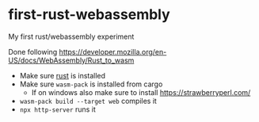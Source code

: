 # first-rust-webassembly
My first rust/webassembly experiment

Done following https://developer.mozilla.org/en-US/docs/WebAssembly/Rust_to_wasm

- Make sure [rust](https://www.rust-lang.org/install.html) is installed
- Make sure `wasm-pack` is installed from cargo
    - If on windows also make sure to install https://strawberryperl.com/
- `wasm-pack build --target web` compiles it
- `npx http-server` runs it
